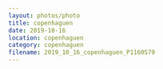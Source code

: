 ```yaml
---
layout: photos/photo
title: copenhaguen
date: 2019-10-16
location: copenhaguen
category: copenhaguen
filename: 2019_10_16_copenhaguen_P1160579
---
```

